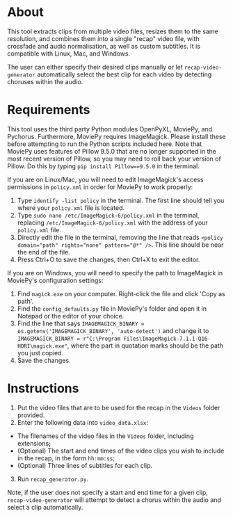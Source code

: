 # About
This tool extracts clips from multiple video files, resizes them to the same resolution, and combines them into a single "recap" video file, with crossfade and audio normalisation, as well as custom subtitles. It is compatible with Linux, Mac, and Windows.

The user can either specify their desired clips manually or let `recap-video-generator` automatically select the best clip for each video by detecting choruses within the audio.

# Requirements
This tool uses the third party Python modules OpenPyXL, MoviePy, and Pychorus. Furthermore, MoviePy requires ImageMagick. Please install these before attempting to run the Python scripts included here. Note that MoviePy uses features of Pillow 9.5.0 that are no longer supported in the most recent version of Pillow, so you may need to roll back your version of Pillow. Do this by typing `pip install Pillow==9.5.0` in the terminal.

If you are on Linux/Mac, you will need to edit ImageMagick's access permissions in `policy.xml` in order for MoviePy to work properly:

1. Type `identify -list policy` in the terminal. The first line should tell you where your `policy.xml` file is located.
2. Type `sudo nano /etc/ImageMagick-6/policy.xml` in the terminal, replacing `/etc/ImageMagick-6/policy.xml` with the address of your `policy.xml` file.
3. Directly edit the file in the terminal, removing the line that reads `<policy domain="path" rights="none" pattern="@*" />`. This line should be near the end of the file.
4. Press Ctrl+O to save the changes, then Ctrl+X to exit the editor.

If you are on Windows, you will need to specify the path to ImageMagick in MoviePy's configuration settings:

1. Find `magick.exe` on your computer. Right-click the file and click 'Copy as path'.
2. Find the `config_defaults.py` file in MoviePy's folder and open it in Notepad or the editor of your choice.
3. Find the line that says `IMAGEMAGICK_BINARY = os.getenv('IMAGEMAGICK_BINARY', 'auto-detect')` and change it to `IMAGEMAGICK_BINARY = r"C:\Program Files\ImageMagick-7.1.1-Q16-HDRI\magick.exe"`, where the part in quotation marks should be the path you just copied.
4. Save the changes.

# Instructions
1. Put the video files that are to be used for the recap in the `Videos` folder provided.
2. Enter the following data into `video_data.xlsx`:
- The filenames of the video files in the `Videos` folder, including extensions;
- (Optional) The start and end times of the video clips you wish to include in the recap, in the form `hh:mm:ss`;
- (Optional) Three lines of subtitles for each clip.
3. Run `recap_generator.py`.

Note, if the user does not specify a start and end time for a given clip, `recap-video-generator` will attempt to detect a chorus within the audio and select a clip automatically.